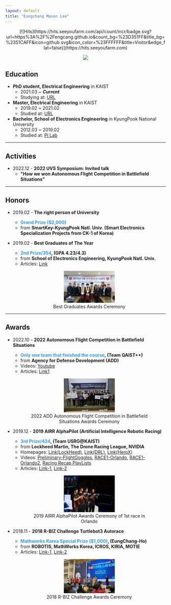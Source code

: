 ```yaml
---
layout: default
title: "Eungchang Mason Lee"
---
```


<p align="center">
[![Hits](https://hits.seeyoufarm.com/api/count/incr/badge.svg?url=https%3A%2F%2Fengcang.github.io&count_bg=%23D351FF&title_bg=%2351CAFF&icon=github.svg&icon_color=%23FFFFFF&title=Visitor&edge_flat=false)](https://hits.seeyoufarm.com)
</p>

<p align="center">
    <a href="https://hits.seeyoufarm.com"><img src="https://hits.seeyoufarm.com/api/count/incr/badge.svg?url=https%3A%2F%2Fengcang.github.io&count_bg=%23D351FF&title_bg=%2351CAFF&icon=github.svg&icon_color=%23FFFFFF&title=Visitor&edge_flat=false"/></a>
</p>

## Education

* **PhD student, Electrical Engineering** in KAIST
    * 2021.03 ~ ***Current***
    * Studying at: [URL](http://urobot.kaist.ac.kr)
* **Master, Electrical Engineering** in KAIST
    * 2019.02 ~ 2021.02
    * Studied at: [URL](http://urobot.kaist.ac.kr)
* **Bachelor, School of Electronics Engineering** in KyungPook National University
    * 2012.03 ~ 2019.02
    * Studied at: [PI Lab](https://control.knu.ac.kr)

---

## Activities
* 2022.12 - **2022 UVS Symposium: Invited talk**
    * **"How we won Autonomous Flight Competition in Battlefield Situations"**
    
---

## Honors
* 2019.02 - **The right person of University**
    * **<span style="color:#3399ff">Grand Prize ($2,000)</span>**
    * from **SmartKey-KyungPook Natl. Univ. (Smart Electronics Specialization Projects from CK-1 of Korea)**
* 2019.02 - **Best Graduates of The Year**
    * **<span style="color:#3399ff">2nd Prize/354</span>, (GPA 4.23/4.3)**
    * from **School of Electronics Engineering, KyungPook Natl. Univ.**
    * Articles: [Link](http://see.knu.ac.kr/content/board/news.html?pg=vv&fidx=95709&gtid=bodo&opt=&sword=&page=2)
    
    <p align="center" onContextMenu="return false;" onselectstart="return false" ondragstart="return false">
        <figure align="center">
        <img src="./assets/img/about/graduates.jpg" style="width:40%" onContextMenu="return false;" onselectstart="return false" ondragstart="return false">
        <figcaption style="text-align:center;"> Best Graduates Awards Ceremony </figcaption>
        </figure>
    </p>
    
---

## Awards

* 2022.10 - **2022 Autonomous Flight Competition in Battlefield Situations**
    * **<span style="color:#3399ff">Only one team that finished the course</span>, (Team QAIST++)**
    * from **Agency for Defense Development (ADD)**
    * Videos: [Youtube](https://youtu.be/bX2ZsTqsRfY)
    * Articles: [Link1](https://ee.kaist.ac.kr/research-achieve/명현-교수-연구팀-2022년-미래도전-국방기술-경진대회/)
    
    <p align="center" onContextMenu="return false;" onselectstart="return false" ondragstart="return false">
        <figure align="center">
        <img src="./assets/img/about/add2022.jpg" style="width:40%" onContextMenu="return false;" onselectstart="return false" ondragstart="return false">
        <figcaption style="text-align:center;"> 2022 ADD Autonomous Flight Competition in Battlefield Situations Awards Ceremony</figcaption>
        </figure>
    </p>


* 2019.12 - **2019 AIRR AlphaPilot (Artificial Intelligence Robotic Racing)**
    * **<span style="color:#3399ff">3rd Prize/424</span>, (Team USRG@KAIST)**
    * from **Lockheed Martin, The Drone Racing League, NVIDIA**
    * Homepages: [Link(LockHeed)](https://www.lockheedmartin.com/en-us/news/events/ai-innovation-challenge.html), [Link(DRL)](https://thedroneracingleague.com/airr/), [Link(HeroX)](https://www.herox.com/alphapilot/community)
    * Videos: [Preliminary-FlightGoggles](https://youtu.be/XMyiNlIbDXU), [RACE1-Orlando](https://youtu.be/kTKeN2SluxU), [RACE1-Orlando2](https://www.facebook.com/plugins/video.php?href=https%3A%2F%2Fwww.facebook.com%2Flockheedmartin%2Fvideos%2F394882387857530%2F&show_text=0&width=560), [Racing Recap PlayLists](https://www.youtube.com/playlist?list=PLvgPHeVm_WqKPy-59Svi-0KEN_pDGedS_)
    * Articles: [Link-1](https://www.lockheedmartin.com/en-us/news/events/ai-innovation-challenge.html), [Link-2](https://biz.chosun.com/site/data/html_dir/2019/06/02/2019060201686.html)
    
    <p align="center" onContextMenu="return false;" onselectstart="return false" ondragstart="return false">
        <figure align="center">
        <img src="./assets/img/about/Alpha.jpg" style="width:40%" onContextMenu="return false;" onselectstart="return false" ondragstart="return false">
        <figcaption style="text-align:center;"> 2019 AIRR AlphaPilot Awards Ceremony of 1st race in Orlando </figcaption>
        </figure>
    </p>
    
* 2018.11 - **2018 R-BIZ Challenge Turtlebot3 Autorace**
    * **<span style="color:#3399ff">Mathworks Korea Special Prize ($1,000)</span>, (EungChang-Ho)**
    * from **ROBOTIS, MathWorks Korea, ICROS, KIRIA, MOTIE**
    * Articles: [Link-1](https://www.edaily.co.kr/news/read?newsId=01915526619407032&mediaCodeNo=257), [Link-2](http://see.knu.ac.kr/content/board/news.html?pg=vv&fidx=95371&gtid=bodo&opt=&sword=&page=2)
    
    <p align="center" onContextMenu="return false;" onselectstart="return false" ondragstart="return false">
        <figure align="center">
        <img src="./assets/img/about/R-BIZ.jpg" style="width:40%" onContextMenu="return false;" onselectstart="return false" ondragstart="return false">
        <figcaption style="text-align:center;"> 2018 R-BIZ Challenge Awards Ceremony </figcaption>
        </figure>
    </p>